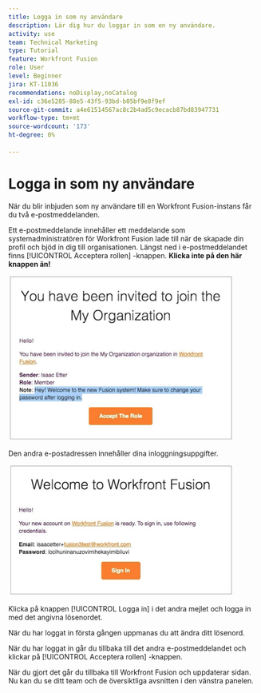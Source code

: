```yaml
---
title: Logga in som ny användare
description: Lär dig hur du loggar in som en ny användare.
activity: use
team: Technical Marketing
type: Tutorial
feature: Workfront Fusion
role: User
level: Beginner
jira: KT-11036
recommendations: noDisplay,noCatalog
exl-id: c36e5285-88e5-43f5-93bd-b05bf9e8f9ef
source-git-commit: a4e61514567ac8c2b4ad5c9ecacb87bd83947731
workflow-type: tm+mt
source-wordcount: '173'
ht-degree: 0%

---
```


# Logga in som ny användare

När du blir inbjuden som ny användare till en Workfront Fusion-instans får du två e-postmeddelanden.

Ett e-postmeddelande innehåller ett meddelande som systemadministratören för Workfront Fusion lade till när de skapade din profil och bjöd in dig till organisationen. Längst ned i e-postmeddelandet finns [!UICONTROL Acceptera rollen] -knappen. **Klicka inte på den här knappen än!**

![En bild av din e-postinbjudan](assets/new-user-1.png)

Den andra e-postadressen innehåller dina inloggningsuppgifter.

![En bild av din e-postinbjudan](assets/new-user-2.png)

Klicka på knappen [!UICONTROL Logga in] i det andra mejlet och logga in med det angivna lösenordet.

När du har loggat in första gången uppmanas du att ändra ditt lösenord.

När du har loggat in går du tillbaka till det andra e-postmeddelandet och klickar på [!UICONTROL Acceptera rollen] -knappen.

När du gjort det går du tillbaka till Workfront Fusion och uppdaterar sidan. Nu kan du se ditt team och de översiktliga avsnitten i den vänstra panelen.
